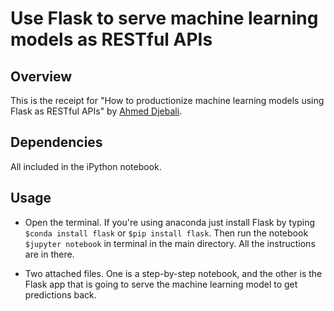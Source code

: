 # Use Flask to serve machine learning models as RESTful APIs

## Overview

This is the receipt for "How to productionize machine learning models using Flask as RESTful APIs" by [Ahmed Djebali](https://goo.gl/dV9EkX).

## Dependencies

All included in the iPython notebook.

## Usage 

* Open the terminal. If you're using anaconda just install Flask by typing ```$conda install flask``` or ```$pip install flask```. Then run the notebook ```$jupyter notebook``` in terminal in the main directory. All the instructions are in there.

* Two attached files. One is a step-by-step notebook, and the other is the Flask app that is going to serve the machine learning model to get predictions back.

